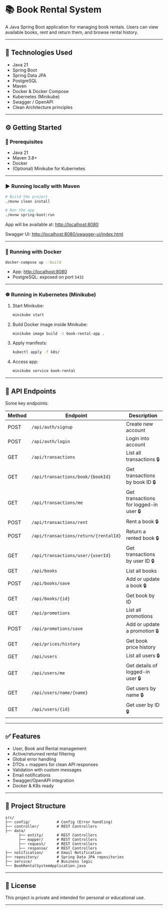 # 📚 Book Rental System

A Java Spring Boot application for managing book rentals. Users can view available books, rent and return them, and browse rental history.

---

## 🚀 Technologies Used

* Java 21
* Spring Boot
* Spring Data JPA
* PostgreSQL
* Maven
* Docker & Docker Compose
* Kubernetes (Minikube)
* Swagger / OpenAPI
* Clean Architecture principles

---

## ⚙️ Getting Started

### 🔧 Prerequisites

* Java 21
* Maven 3.8+
* Docker
* (Optional) Minikube for Kubernetes

---

### ▶️ Running locally with Maven

```bash
# Build the project
./mvnw clean install

# Run the app
./mvnw spring-boot:run
```

App will be available at: [http://localhost:8080](http://localhost:8080)

Swagger UI: [http://localhost:8080/swagger-ui/index.html](http://localhost:8080/swagger-ui/index.html)

---

### 🐳 Running with Docker

```bash
docker-compose up --build
```

* App: [http://localhost:8080](http://localhost:8080)
* PostgreSQL: exposed on port `5432`

---

### ☸️ Running in Kubernetes (Minikube)

1. Start Minikube:

   ```bash
   minikube start
   ```

2. Build Docker image inside Minikube:

   ```bash
   minikube image build -t book-rental-app .
   ```

3. Apply manifests:

   ```bash
   kubectl apply -f k8s/
   ```

4. Access app:

   ```bash
   minikube service book-rental
   ```

---

## 📑 API Endpoints

Some key endpoints:

| Method | Endpoint                                 | Description                              |
| ------ | ---------------------------------------- | ---------------------------------------- |
| POST   | `/api/auth/signup`                       | Create new account                       |
| POST   | `/api/auth/login`                        | Login into account                       |
| GET    | `/api/transactions`                      | List all transactions 🔒                 |
| GET    | `/api/transactions/book/{bookId}`        | Get transactions by book ID 🔒           |
| GET    | `/api/transactions/me`                   | Get transactions for logged-in user 🔒   |
| POST   | `/api/transactions/rent`                 | Rent a book 🔒                           |
| POST   | `/api/transactions/return/{rentalId}`    | Return a rented book 🔒                  |
| GET    | `/api/transactions/user/{userId}`        | Get transactions by user ID 🔒           |
| GET    | `/api/books`                             | List all books                           |
| POST   | `/api/books/save`                        | Add or update a book 🔒                  |
| GET    | `/api/books/{id}`                        | Get book by ID                           |
| GET    | `/api/promotions`                        | List all promotions                      |
| POST   | `/api/promotions/save`                   | Add or update a promotion 🔒             |
| GET    | `/api/prices/history`                    | Get book price history                   |
| GET    | `/api/users`                             | List all users 🔒                        |
| GET    | `/api/users/me`                          | Get details of logged-in user 🔒         |
| GET    | `/api/users/name/{name}`                 | Get users by name 🔒                     |
| GET    | `/api/users/{id}`                        | Get user by ID 🔒                        |
---

## ✅ Features

* User, Book and Rental management
* Active/returned rental filtering
* Global error handling
* DTOs + mappers for clean API responses
* Validation with custom messages
* Email notifications
* Swagger/OpenAPI integration
* Docker & K8s ready

---

## 📁 Project Structure

```
src/
├── config/            # Config (Error handling)
├── controller/        # REST Controllers
├── data/
      ├── entity/      # REST Controllers
      ├── mapper/      # REST Controllers
      ├── request/     # REST Controllers
      ├── response/    # REST Controllers
├── notification/      # Email Notification
├── repository/        # Spring Data JPA repositories
├── service/           # Business logic
└── BookRentalSystemApplication.java
```

---

## 📜 License

This project is private and intended for personal or educational use.

---
